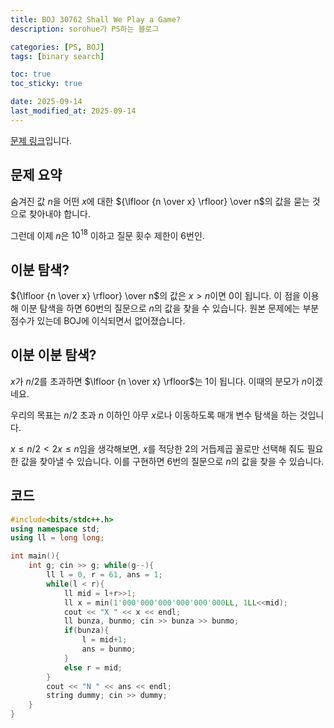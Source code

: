 ```yaml
---
title: BOJ 30762 Shall We Play a Game?
description: sorohue가 PS하는 블로그

categories: [PS, BOJ]
tags: [binary search]

toc: true
toc_sticky: true

date: 2025-09-14
last_modified_at: 2025-09-14
---
```


[문제 링크](https://boj.kr/30762)입니다.

## 문제 요약

숨겨진 값 $n$을 어떤  $x$에 대한 ${\lfloor {n \over x} \rfloor} \over n$의 값을 묻는 것으로 찾아내야 합니다.

그런데 이제 $n$은 $10^{18}$ 이하고 질문 횟수 제한이 6번인.

## 이분 탐색?

${\lfloor {n \over x} \rfloor} \over n$의 값은 $x > n$이면 0이 됩니다. 이 점을 이용해 이분 탐색을 하면 60번의 질문으로  $n$의 값을 찾을 수 있습니다. 원본 문제에는 부분 점수가 있는데 BOJ에 이식되면서 없어졌습니다.

## 이분 이분 탐색?

$x$가 $n/2$를 초과하면 $\lfloor {n \over x} \rfloor$는 1이 됩니다. 이때의 분모가 $n$이겠네요.

우리의 목표는 $n/2$ 초과 $n$ 이하인 아무 $x$로나 이동하도록 매개 변수 탐색을 하는 것입니다.

$x \le n/2 < 2x \le n$임을 생각해보면, $x$를 적당한 2의 거듭제곱 꼴로만 선택해 줘도 필요한 값을 찾아낼 수 있습니다. 이를 구현하면 6번의 질문으로 $n$의 값을 찾을 수 있습니다.

## 코드

```cpp
#include<bits/stdc++.h>
using namespace std;
using ll = long long;

int main(){
    int g; cin >> g; while(g--){
        ll l = 0, r = 61, ans = 1;
        while(l < r){
            ll mid = l+r>>1;
            ll x = min(1'000'000'000'000'000'000LL, 1LL<<mid);
            cout << "X " << x << endl;
            ll bunza, bunmo; cin >> bunza >> bunmo;
            if(bunza){
                l = mid+1;
                ans = bunmo;
            }
            else r = mid;
        }
        cout << "N " << ans << endl;
        string dummy; cin >> dummy;
    }
}
```
